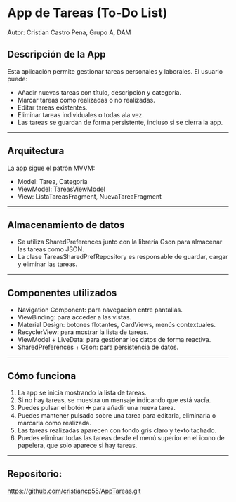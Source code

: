 # App de Tareas (To-Do List)
Autor: Cristian Castro Pena, Grupo A, DAM

## Descripción de la App

Esta aplicación permite gestionar tareas personales y laborales. El usuario puede:

- Añadir nuevas tareas con título, descripción y categoría.
- Marcar tareas como realizadas o no realizadas.
- Editar tareas existentes.
- Eliminar tareas individuales o todas ala vez.
- Las tareas se guardan de forma persistente, incluso si se cierra la app.

---

## Arquitectura

La app sigue el patrón MVVM:

- Model: Tarea, Categoria
- ViewModel: TareasViewModel
- View: ListaTareasFragment, NuevaTareaFragment

---

## Almacenamiento de datos

- Se utiliza SharedPreferences junto con la librería Gson para almacenar las tareas como JSON.
- La clase TareasSharedPrefRepository es responsable de guardar, cargar y eliminar las tareas.

---

## Componentes utilizados

- Navigation Component: para navegación entre pantallas.
- ViewBinding: para acceder a las vistas.
- Material Design: botones flotantes, CardViews, menús contextuales.
- RecyclerView: para mostrar la lista de tareas.
- ViewModel + LiveData: para gestionar los datos de forma reactiva.
- SharedPreferences + Gson: para persistencia de datos.

---

## Cómo funciona

1. La app se inicia mostrando la lista de tareas.
2. Si no hay tareas, se muestra un mensaje indicando que está vacía.
3. Puedes pulsar el botón ➕ para añadir una nueva tarea.
4. Puedes mantener pulsado sobre una tarea para editarla, eliminarla o marcarla como realizada.
5. Las tareas realizadas aparecen con fondo gris claro y texto tachado.
6. Puedes eliminar todas las tareas desde el menú superior en el icono de papelera, que solo aparece si hay tareas.

---
## Repositorio:
https://github.com/cristiancp55/AppTareas.git






